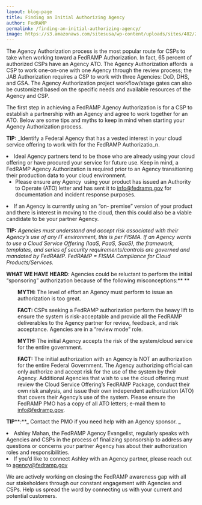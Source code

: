 ```yaml
---
layout: blog-page
title: Finding an Initial Authorizing Agency
author: FedRAMP
permalink: /finding-an-initial-authorizing-agency/
image: https://s3.amazonaws.com/sitesusa/wp-content/uploads/sites/482/2017/09/Screen-Shot-2017-09-07-at-11.32.54-AM.png
---
```

<span style="font-weight: 400">The Agency Authorization process is the most popular route for CSPs to take when working toward a FedRAMP Authorization. In fact, 65 percent of authorized CSPs have an Agency ATO. The Agency Authorization affords  a CSP to work one-on-one with one Agency through the review process; the JAB Authorization requires a CSP to work with three Agencies: DoD, DHS, and GSA. The Agency Authorization project workflow/stage gates can also be customized based on the specific needs and available resources of the Agency and CSP. </span>

<span style="font-weight: 400">The first step in achieving a FedRAMP Agency Authorization is for a CSP to establish a partnership with an Agency and agree to work together for an ATO. Below are some tips and myths to keep in mind when starting your Agency Authorization process. </span>

**TIP:** _<span style="font-weight: 400">Identify a Federal Agency that has a vested interest in your cloud service offering to work with for the FedRAMP Authorizatio</span>_n.

<li style="font-weight: 400">
  <span style="font-weight: 400">Ideal Agency partners tend to be those who are already using your cloud offering or have procured your service for future use. Keep in mind, a FedRAMP Agency Authorization is required prior to an Agency transitioning their production data to your cloud environment. </span> <ul>
    <li style="font-weight: 400">
      <span style="font-weight: 400">Please ensure any Agency  using your product has issued an Authority to Operate (ATO) letter and has sent it to </span><a href="mailto:info@fedramp.gov"><span style="font-weight: 400">info@fedramp.gov</span></a><span style="font-weight: 400"> for documentation and incident response purposes. </span>
    </li>
  </ul>
</li>

<li style="font-weight: 400">
  <span style="font-weight: 400">If an Agency is currently using an “on- premise” version of your product and there is interest in moving to the cloud, then this could also be a viable candidate to be your partner Agency.</span>
</li>

**TIP:** _<span style="font-weight: 400">Agencies must understand and accept risk associated with their Agency’s use of any IT environment, this is per FISMA. If an Agency wants to use a Cloud Service Offering (IaaS, PaaS, SaaS), the framework, templates, and series of security requirements/controls are governed and mandated by FedRAMP. FedRAMP = FISMA Compliance for Cloud Products/Services. </span>_

**WHAT WE HAVE HEARD**_<span style="font-weight: 400">: </span>_<span style="font-weight: 400">Agencies could be reluctant to perform the initial “sponsoring” authorization because of the following misconceptions:</span>** **

<p style="padding-left: 30px">
  <b>MYTH:</b><span style="font-weight: 400"> The level of effort an Agency must perform to issue an authorization is too great.</span>
</p>

<p style="padding-left: 30px">
  <b>FACT: </b><span style="font-weight: 400">CSPs seeking a FedRAMP authorization perform the heavy lift to ensure the system is risk-acceptable and provide all the FedRAMP deliverables to the Agency partner for review, feedback, and risk acceptance. Agencies are in a “review mode” role.</span>
</p>

<p style="padding-left: 30px">
  <b>MYTH: </b><span style="font-weight: 400">The initial Agency accepts the risk of the system/cloud service for the entire government.</span>
</p>

<p style="padding-left: 30px">
  <b>FACT:</b><span style="font-weight: 400"> The initial authorization with an Agency is NOT an authorization for the entire Federal Government. The Agency authorizing official can only authorize and accept risk for the use of the system by their Agency. Additional Agencies that wish to use the cloud offering must review the Cloud Service Offering’s FedRAMP Package, conduct their own risk analysis, and issue their own independent authorization (ATO) that covers their Agency’s use of the system. Please ensure the FedRAMP PMO has a copy of all ATO letters; e-mail them to </span><a href="mailto:info@fedramp.gov"><span style="font-weight: 400">info@fedramp.gov</span></a><span style="font-weight: 400">.</span><span style="font-weight: 400"><br /> </span>
</p>

**TIP****_:_**_ <span style="font-weight: 400">Contact the PMO if you need help with an Agency sponsor. </span>_

<li style="font-weight: 400">
  <span style="font-weight: 400">Ashley Mahan, the FedRAMP Agency Evangelist, regularly speaks with Agencies and CSPs in the process of finalizing sponsorship to address any questions or concerns your partner Agency has about their authorization roles and responsibilities.</span>
</li>
<li style="font-weight: 400">
  <span style="font-weight: 400">If you’d like to connect Ashley with an Agency partner, please reach out to </span><a href="mailto:agency@fedramp.gov"><span style="font-weight: 400">agency@fedramp.gov</span></a>
</li>

<span style="font-weight: 400">We are actively working on closing the FedRAMP awareness gap with all our stakeholders through our constant engagement with Agencies and CSPs. Help us spread the word by connecting us with your current and potential customers.</span>

